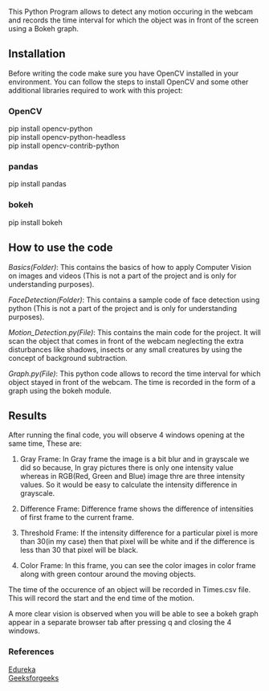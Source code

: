 
This Python Program allows to detect any motion occuring in the webcam and records the time interval for which the object was in front of the screen using a Bokeh graph.

## Installation

Before writing the code make sure you have OpenCV installed in your environment. You can follow the steps to install OpenCV and some other additional libraries required to work with this project:

### OpenCV

pip install opencv-python<br />
pip install opencv-python-headless<br />
pip install opencv-contrib-python

### pandas

pip install pandas

### bokeh

pip install bokeh

## How to use the code

*Basics(Folder)*: This contains the basics of how to apply Computer Vision on images and videos (This is not a part of the project and is only for understanding purposes).

*FaceDetection(Folder)*: This contains a sample code of face detection using python (This is not a part of the project and is only for understanding purposes).

*Motion_Detection.py(File)*: This contains the main code for the project. It will scan the object that comes in front of the webcam neglecting the extra disturbances like shadows, insects or any small creatures by using the concept of background subtraction.

*Graph.py(File)*: This python code allows to record the time interval for which object stayed in front of the webcam. The time is recorded in the form of a graph using the bokeh module.

## Results

After running the final code, you will observe 4 windows opening at the same time, These are:

1. Gray Frame: In Gray frame the image is a bit blur and in grayscale we did so because, In gray pictures there is only one intensity value whereas in RGB(Red, Green and Blue) image thre are three intensity values. So it would be easy to calculate the intensity difference in grayscale. 

2. Difference Frame: Difference frame shows the difference of intensities of first frame to the current frame. 

3. Threshold Frame: If the intensity difference for a particular pixel is more than 30(in my case) then that pixel will be white and if the difference is less than 30 that pixel will be black.

4. Color Frame: In this frame, you can see the color images in color frame along with green contour around the moving objects.

The time of the occurence of an object will be recorded in Times.csv file. This will record the start and the end time of the motion. 

A more clear vision is observed when you will be able to see a bokeh graph appear in a separate browser tab after pressing q and closing the 4 windows. 

### References

[Edureka](https://www.youtube.com/watch?v=-ZrDjwXZGxI)<br />
[Geeksforgeeks](https://www.geeksforgeeks.org/webcam-motion-detector-python/)